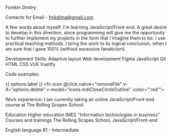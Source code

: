 
Fomkin Dmitry

Contacts for
Email - fmkdima@gmail.com

A few words about myself:
I'm learning JavaScript/Front-end. A great desire to develop in this direction, since programming will give me the opportunity to further implement my projects in the form that I imagine them to be. I use practical teaching methods. I bring the work to its logical conclusion, when I am sure that I gave 100% (without excessive fanaticism).

Development Skills:
Adaptive layout
Web development
Figma
JavaScript
Git
HTML
CSS
VUE
Vuetify

Code examples:
        <div class="uploaded-file__inner row">
          <a :href="value.file" download class="my-3 font-weight-light" :title="value.filename">
            {{ options.label }}
          </a>
          <fc-icon
              @click.native="removeFile"
              v-if="options.delete"
              v-model="icons.mdiCloseCircleOutline"
              :color="'red'">
            </fc-icon>
        </div>

Work experience:
I am currently taking an online JavaScript/Front-end course at The Rolling Scopes School.

Education
Higher education
IMES "Information technologies in business"
Courses and trainings
The Rolling Scopes School, JavaScript/Front-end

English language
B1 - Intermediate